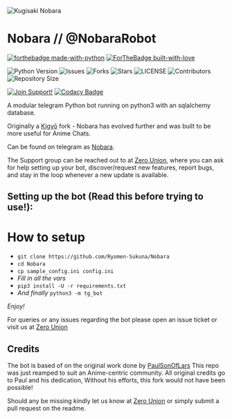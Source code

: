 ![Kugisaki Nobara](https://telegra.ph/file/0d3faf21108398f019feb.jpg)
# Nobara // @NobaraRobot

[![forthebadge made-with-python](http://ForTheBadge.com/images/badges/made-with-python.svg)](https://www.python.org/)
[![ForTheBadge built-with-love](http://ForTheBadge.com/images/badges/built-with-love.svg)](https://GitHub.com/Skuzzy_xD/)</br>


![Python Version](https://img.shields.io/badge/python-3.9-green?style=for-the-badge&logo=appveyor)
![Issues](https://img.shields.io/github/issues/Ryomen-Sukuna/Nobara?style=for-the-badge&logo=appveyor)
![Forks](https://img.shields.io/github/forks/Ryomen-Sukuna/Nobara?style=for-the-badge&logo=appveyor)
![Stars](https://img.shields.io/github/stars/Ryomen-Sukuna/Nobara?style=for-the-badge&logo=appveyor)
![LICENSE](https://img.shields.io/github/license/Ryomen-Sukuna/Nobara?style=for-the-badge&logo=appveyor)
![Contributors](https://img.shields.io/github/contributors/Ryomen-Sukuna/Nobara?style=for-the-badge&logo=appveyor)
![Repository Size](https://img.shields.io/github/repo-size/Ryomen-Sukuna/Nobara?style=for-the-badge&logo=appveyor)</br>


[![Join Support!](https://img.shields.io/badge/Support%20Chat-ZeroUnion-red)](https://t.me/YorktownZeroUnion)
[![Codacy Badge](https://app.codacy.com/project/badge/Grade/cfb691a93a064d9ea753ef2b5fccf797)](https://www.codacy.com/manual/Ryomen-Sukuna/Nobara?utm_source=github.com&amp;utm_medium=referral&amp;utm_content=Ryomen-Sukuna/Nobara&amp;utm_campaign=Badge_Grade)


A modular telegram Python bot running on python3 with an sqlalchemy database.

Originally a [Kigyō](https://t.me/kigyorobot) fork - Nobara has evolved further and was built to be more useful for Anime Chats.

Can be found on telegram as [Nobara](https://t.me/kugisakinobararobot).

The Support group can be reached out to at [Zero Union](https://t.me/ZeroBotSupport), where you can ask for help setting up your bot, discover/request new features, report bugs, and stay in the loop whenever a new update is available.



## Setting up the bot (Read this before trying to use!):


# How to setup

- `git clone https://github.com/Ryomen-Sukuna/Nobara`
- `cd Nobara`
- `cp sample_config.ini config.ini`
- *Fill in all the vars*
- `pip3 install -U -r requirements.txt`
- *And finally* `python3 -m tg_bot`

*Enjoy!*


For queries or any issues regarding the bot please open an issue ticket or visit us at [Zero Union](https://t.me/ZeroBotSupport)  

## Credits
The bot is based of on the original work done by [PaulSonOfLars](https://github.com/PaulSonOfLars)
This repo was just reamped to suit an Anime-centric community. All original credits go to Paul and his dedication, Without his efforts, this fork would not have been possible!


Should any be missing kindly let us know at [Zero Union](https://t.me/ZeroBotSupport) or simply submit a pull request on the readme.
